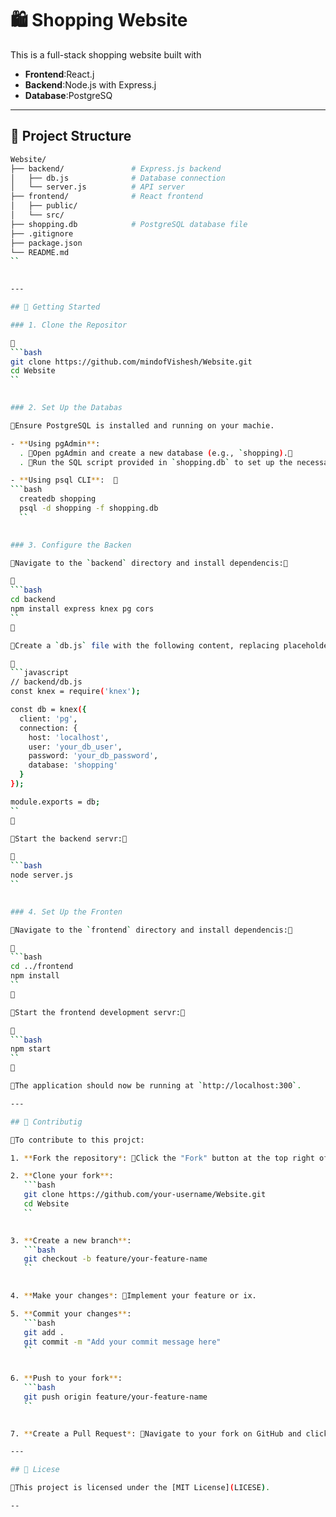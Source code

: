 # 🛍️ Shopping Website
This is a full-stack shopping website built with

- **Frontend**:React.j
- **Backend**:Node.js with Express.j
- **Database**:PostgreSQ

---

## 📁 Project Structure

```bash
Website/
├── backend/               # Express.js backend
│   ├── db.js              # Database connection
│   └── server.js          # API server
├── frontend/              # React frontend
│   ├── public/
│   └── src/
├── shopping.db            # PostgreSQL database file
├── .gitignore
├── package.json
└── README.md
``
 

---

## 🚀 Getting Started

### 1. Clone the Repositor


```bash
git clone https://github.com/mindofVishesh/Website.git
cd Website
``
 

### 2. Set Up the Databas

Ensure PostgreSQL is installed and running on your machie. 

- **Using pgAdmin**:
  . Open pgAdmin and create a new database (e.g., `shopping).
  . Run the SQL script provided in `shopping.db` to set up the necessary tables and daa. 

- **Using psql CLI**:  
```bash
  createdb shopping
  psql -d shopping -f shopping.db
  ``
 

### 3. Configure the Backen

Navigate to the `backend` directory and install dependencis:


```bash
cd backend
npm install express knex pg cors
``


Create a `db.js` file with the following content, replacing placeholders with your actual database credentias:


```javascript
// backend/db.js
const knex = require('knex');

const db = knex({
  client: 'pg',
  connection: {
    host: 'localhost',
    user: 'your_db_user',
    password: 'your_db_password',
    database: 'shopping'
  }
});

module.exports = db;
``


Start the backend servr:


```bash
node server.js
``
 

### 4. Set Up the Fronten

Navigate to the `frontend` directory and install dependencis:


```bash
cd ../frontend
npm install
``


Start the frontend development servr:


```bash
npm start
``


The application should now be running at `http://localhost:300`. 

---

## 🤝 Contributig

To contribute to this projct: 

1. **Fork the repository*: Click the "Fork" button at the top right of the [repository page](https://github.com/mindofVishesh/Websie). 

2. **Clone your fork**:
   ```bash
   git clone https://github.com/your-username/Website.git
   cd Website
   ``
 

3. **Create a new branch**:
   ```bash
   git checkout -b feature/your-feature-name
   ``
 

4. **Make your changes*: Implement your feature or ix. 

5. **Commit your changes**:
   ```bash
   git add .
   git commit -m "Add your commit message here"
   ``
 

6. **Push to your fork**:
   ```bash
   git push origin feature/your-feature-name
   ``
 

7. **Create a Pull Request*: Navigate to your fork on GitHub and click "Compare & pull requet". 

---

## 📄 Licese

This project is licensed under the [MIT License](LICESE). 

--
